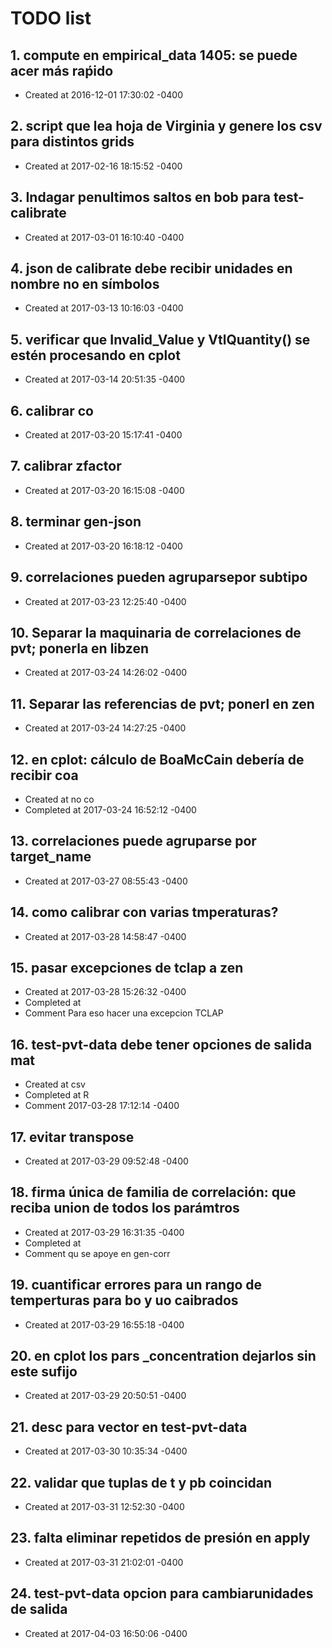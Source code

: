 # TODO list
## 1. compute en empirical_data 1405: se puede acer más raṕido
- Created at   2016-12-01 17:30:02 -0400

## 2. script que lea hoja de Virginia y genere los csv para distintos grids
- Created at   2017-02-16 18:15:52 -0400

## 3. Indagar penultimos saltos en bob para test-calibrate
- Created at   2017-03-01 16:10:40 -0400

## 4. json de calibrate debe recibir unidades en nombre no en símbolos
- Created at   2017-03-13 10:16:03 -0400

## 5. verificar que Invalid_Value y VtlQuantity() se estén procesando en cplot
- Created at   2017-03-14 20:51:35 -0400

## 6. calibrar co
- Created at   2017-03-20 15:17:41 -0400

## 7. calibrar zfactor
- Created at   2017-03-20 16:15:08 -0400

## 8. terminar gen-json
- Created at   2017-03-20 16:18:12 -0400

## 9. correlaciones pueden agruparsepor subtipo
- Created at   2017-03-23 12:25:40 -0400

## 10. Separar la maquinaria de correlaciones de pvt; ponerla en libzen
- Created at   2017-03-24 14:26:02 -0400

## 11. Separar las referencias de pvt; ponerl en zen
- Created at   2017-03-24 14:27:25 -0400

## 12. en cplot: cálculo de BoaMcCain debería de recibir coa
- Created at    no co
- Completed at 2017-03-24 16:52:12 -0400

## 13. correlaciones puede agruparse por target_name
- Created at   2017-03-27 08:55:43 -0400

## 14. como calibrar con varias tmperaturas?
- Created at   2017-03-28 14:58:47 -0400

## 15. pasar excepciones de tclap a zen
- Created at   2017-03-28 15:26:32 -0400
- Completed at 
- Comment      Para eso hacer una excepcion TCLAP

## 16. test-pvt-data debe tener opciones de salida mat
- Created at    csv
- Completed at  R
- Comment      2017-03-28 17:12:14 -0400

## 17. evitar transpose
- Created at   2017-03-29 09:52:48 -0400

## 18. firma única de familia de correlación: que reciba union de todos los parámtros
- Created at   2017-03-29 16:31:35 -0400
- Completed at 
- Comment      qu se apoye en gen-corr

## 19. cuantificar errores para un rango de temperturas para bo y uo caibrados
- Created at   2017-03-29 16:55:18 -0400

## 20. en cplot los pars _concentration dejarlos sin este sufijo
- Created at   2017-03-29 20:50:51 -0400

## 21. desc para vector en test-pvt-data
- Created at   2017-03-30 10:35:34 -0400

## 22. validar que tuplas de t y pb coincidan
- Created at   2017-03-31 12:52:30 -0400

## 23. falta eliminar repetidos de presión en apply
- Created at   2017-03-31 21:02:01 -0400

## 24. test-pvt-data opcion para cambiarunidades de salida
- Created at   2017-04-03 16:50:06 -0400

